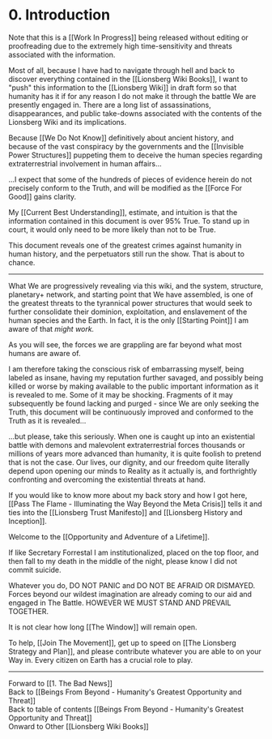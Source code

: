 # 0. Introduction

Note that this is a [[Work In Progress]] being released without editing or proofreading due to the extremely high time-sensitivity and threats associated with the information. 

Most of all, because I have had to navigate through hell and back to discover everything contained in the [[Lionsberg Wiki Books]], I want to "push" this information to the [[Lionsberg Wiki]] in draft form so that humanity has it if for any reason I do not make it through the battle We are presently engaged in. There are a long list of assassinations, disappearances, and public take-downs associated with the contents of the Lionsberg Wiki and its implications. 

Because [[We Do Not Know]] definitively about ancient history, and because of the vast conspiracy by the governments and the [[Invisible Power Structures]] puppeting them to deceive the human species regarding extraterrestrial involvement in human affairs...

...I expect that some of the hundreds of pieces of evidence herein do not precisely conform to the Truth, and will be modified as the [[Force For Good]] gains clarity.

My [[Current Best Understanding]], estimate, and intuition is that the information contained in this document is over 95% True. To stand up in court, it would only need to be more likely than not to be True. 

This document reveals one of the greatest crimes against humanity in human history, and the perpetuators still run the show. That is about to chance. 

___

What We are progressively revealing via this wiki, and the system, structure, planetary+ network, and starting point that We have assembled, is one of the greatest threats to the tyrannical power structures that would seek to further consolidate their dominion, exploitation, and enslavement of the human species and the Earth. In fact, it is the only [[Starting Point]] I am aware of that *might work.*

As you will see, the forces we are grappling are far beyond what most humans are aware of. 

I am therefore taking the conscious risk of embarrassing myself, being labeled as insane, having my reputation further savaged, and possibly being killed or worse by making available to the public important information as it is revealed to me. Some of it may be shocking. Fragments of it may subsequently be found lacking and purged - since We are only seeking the Truth, this document will be continuously improved and conformed to the Truth as it is revealed... 

...but please, take this seriously. When one is caught up into an existential battle with demons and malevolent extraterrestrial forces thousands or millions of years more advanced than humanity, it is quite foolish to pretend that is not the case. Our lives, our dignity, and our freedom quite literally depend upon opening our minds to Reality as it actually is, and forthrightly confronting and overcoming the existential threats at hand. 

If you would like to know more about my back story and how I got here, [[Pass The Flame - Illuminating the Way Beyond the Meta Crisis]] tells it and ties into the [[Lionsberg Trust Manifesto]] and [[Lionsberg History and Inception]]. 

Welcome to the [[Opportunity and Adventure of a Lifetime]].  

If like Secretary Forrestal I am institutionalized, placed on the top floor, and then fall to my death in the middle of the night, please know I did not commit suicide. 

Whatever you do, DO NOT PANIC and DO NOT BE AFRAID OR DISMAYED. Forces beyond our wildest imagination are already coming to our aid and engaged in The Battle. HOWEVER WE MUST STAND AND PREVAIL TOGETHER. 

It is not clear how long [[The Window]] will remain open. 

To help, [[Join The Movement]], get up to speed on [[The Lionsberg Strategy and Plan]], and please contribute whatever you are able to on your Way in. Every citizen on Earth has a crucial role to play. 
___

Forward to [[1. The Bad News]]      
Back to [[Beings From Beyond - Humanity's Greatest Opportunity and Threat]]      
Back to table of contents [[Beings From Beyond - Humanity's Greatest Opportunity and Threat]]  
Onward to Other [[Lionsberg Wiki Books]]  